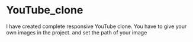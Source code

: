 # YouTube_clone
I have created complete responsive YouTube clone. 
You have to give your own images in the project.
and set the path of your image
